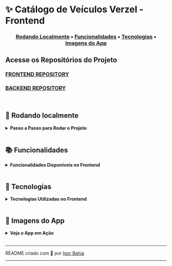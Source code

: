 # ✨ **Catálogo de Veículos Verzel - Frontend**

<center>

### [Rodando Localmente](#🏡-rodando-localmente) ▪️ [Funcionalidades](#📚-funcionalidades) ▪️ [Tecnologias](#🚀-tecnologias) ▪️ [Imagens do App](#📸-imagens-do-app)

</center>

## Acesse os Repositórios do Projeto

### [FRONTEND REPOSITORY](https://github.com/igorjba/verzel-front)
### [BACKEND REPOSITORY](https://github.com/igorjba/verzel-back)

<br />

## 🏡 **Rodando localmente**

<details>
<summary><strong>Passo a Passo para Rodar o Projeto</strong></summary>
<br />

1. **Clone o repositório**
   ```bash
   git clone git@github.com:igorjba/verzel-front.git
   ```
2. **Entre no diretório do projeto**
   ```bash
   cd verzel-front
   ```
3. **Instale as dependências**
   ```bash
   npm install
   # ou
   yarn
   ```
4. **Inicie o projeto**
   ```bash
   npm run dev
   # ou
   yarn dev
   ```
5. **Acesse via navegador**
   Abra `http://localhost:3000` no seu navegador.
</details>

<br />

## 📚 **Funcionalidades**

<details>
<summary><strong>Funcionalidades Disponíveis no Frontend</strong></summary>

- **Autenticação e Registro**: Gerenciamento de acesso de usuários.
- **Listagem de Veículos**: Visualização dos veículos disponíveis.
- **Gerenciamento de Veículos**: Adição, edição e remoção de veículos.
- **Pesquisa**: Busca avançada por veículos.
- **Interface Flexível**: Acessível em diversos dispositivos.
</details>

<br />

## 🚀 **Tecnologias**

<details>
<summary><strong>Tecnologias Utilizadas no Frontend</strong></summary>

- **React**: Para construção de interfaces dinâmicas.
- **Styled Components**: Estilização dos componentes.
- **Axios**: Para requisições HTTP.
- **React Router Dom**: Gerenciamento de rotas.
- **Vite**: Ferramenta de build moderna e eficiente.
</details>

<br />

## 📸 **Imagens do App**

<details>
<summary><strong>Veja o App em Ação</strong></summary>

- ![Login](url-para-imagem-de-login)
- ![Dashboard](url-para-imagem-de-dashboard)
- ![Detalhes do Veículo](url-para-imagem-de-detalhes-do-veículo)
</details>

<br />

---

README criado com 💙 por [Igor Bahia](https://www.linkedin.com/in/igor-bahia-31b7b06b/)

---
